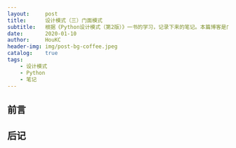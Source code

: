 ```yaml
---
layout:     post
title:      设计模式（三）门面模式
subtitle:   根据《Python设计模式（第2版）》一书的学习，记录下来的笔记。本篇博客是门面模式，是一种结构型模式。
date:       2020-01-10
author:     HouKC
header-img: img/post-bg-coffee.jpeg
catalog:    true
tags:
    - 设计模式
    - Python
    - 笔记
---
```


## 前言

## 后记

